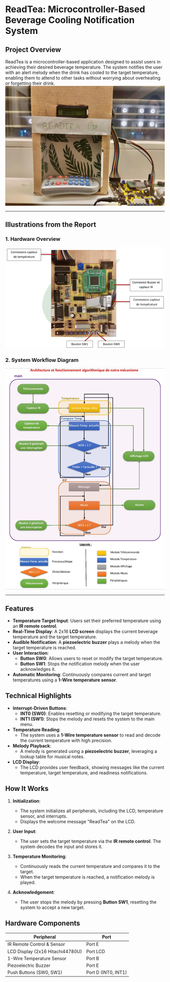 # ReadTea: Microcontroller-Based Beverage Cooling Notification System

## Project Overview

ReadTea is a microcontroller-based application designed to assist users in achieving their desired beverage temperature. The system notifies the user with an alert melody when the drink has cooled to the target temperature, enabling them to attend to other tasks without worrying about overheating or forgetting their drink.
![Main picture](main.png)

---
## Illustrations from the Report

### 1. Hardware Overview
![Hardware Overview](hardware.png)

### 2. System Workflow Diagram
![System Workflow](structure.png)

---

## Features

- **Temperature Target Input**: Users set their preferred temperature using an **IR remote control**.
- **Real-Time Display**: A 2x16 **LCD screen** displays the current beverage temperature and the target temperature.
- **Audible Notification**: A **piezoelectric buzzer** plays a melody when the target temperature is reached.
- **User Interaction**:
  - **Button SW0**: Allows users to reset or modify the target temperature.
  - **Button SW1**: Stops the notification melody when the user acknowledges it.
- **Automatic Monitoring**: Continuously compares current and target temperatures using a **1-Wire temperature sensor**.

## Technical Highlights

- **Interrupt-Driven Buttons**:
  - **INT0 (SW0)**: Enables resetting or modifying the target temperature.
  - **INT1 (SW1)**: Stops the melody and resets the system to the main menu.
- **Temperature Reading**:
  - The system uses a **1-Wire temperature sensor** to read and decode the current temperature with high precision.
- **Melody Playback**:
  - A melody is generated using a **piezoelectric buzzer**, leveraging a lookup table for musical notes.
- **LCD Display**:
  - The LCD provides user feedback, showing messages like the current temperature, target temperature, and readiness notifications.

## How It Works

1. **Initialization**:
   - The system initializes all peripherals, including the LCD, temperature sensor, and interrupts.
   - Displays the welcome message "ReadTea" on the LCD.
   
2. **User Input**:
   - The user sets the target temperature via the **IR remote control**. The system decodes the input and stores it.

3. **Temperature Monitoring**:
   - Continuously reads the current temperature and compares it to the target.
   - When the target temperature is reached, a notification melody is played.

4. **Acknowledgement**:
   - The user stops the melody by pressing **Button SW1**, resetting the system to accept a new target.

## Hardware Components

| Peripheral                       | Port   |
|----------------------------------|--------|
| IR Remote Control & Sensor       | Port E |
| LCD Display (2x16 Hitachi44780U) | Port LCD |
| 1-Wire Temperature Sensor        | Port B |
| Piezoelectric Buzzer             | Port E |
| Push Buttons (SW0, SW1)          | Port D (INT0, INT1) |
